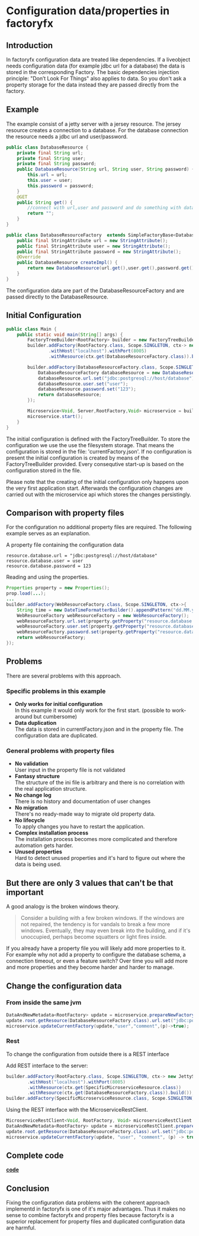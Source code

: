 # Configuration data/properties in factoryfx

## Introduction
In factoryfx configuration data are treated like dependencies.
If a liveobject needs configuration data (for example jdbc url for a database) the data is stored in the corresponding Factory.
The basic dependencies injection principle: "Don’t Look For Things" also applies to data. So you don't ask a property storage for the data instead they are passed directly from the factory.

## Example
The example consist of a jetty server with a jersey resource. The jersey resource creates a connection to a database.
For the database connection the resource needs a jdbc url and user/password.

```java
public class DatabaseResource {
    private final String url;
    private final String user;
    private final String password;
    public DatabaseResource(String url, String user, String password) {
        this.url = url;
        this.user = user;
        this.password = password;
    }
    @GET
    public String get() {
        //connect with url,user and password and do something with database
        return "";
    }
}

public class DatabaseResourceFactory  extends SimpleFactoryBase<DatabaseResource,Void, RootFactory> {
    public final StringAttribute url = new StringAttribute();
    public final StringAttribute user = new StringAttribute();
    public final StringAttribute password = new StringAttribute();
    @Override
    public DatabaseResource createImpl() {
        return new DatabaseResource(url.get(),user.get(),password.get());
    }
}
```
The configuration data are part of the DatabaseResourceFactory and are passed directly to the DatabaseResource.

## Initial Configuration 
```java
public class Main {
    public static void main(String[] args) {
        FactoryTreeBuilder<RootFactory> builder = new FactoryTreeBuilder<>(RootFactory.class);
        builder.addFactory(RootFactory.class, Scope.SINGLETON, ctx-> new JettyServerBuilder<>(new RootFactory())
                .withHost("localhost").withPort(8005)
                .withResource(ctx.get(DatabaseResourceFactory.class)).build());

        builder.addFactory(DatabaseResourceFactory.class, Scope.SINGLETON, ctx->{
            DatabaseResourceFactory databaseResource = new DatabaseResourceFactory();
            databaseResource.url.set("jdbc:postgresql://host/database");
            databaseResource.user.set("user");
            databaseResource.password.set("123");
            return databaseResource;
        });

        Microservice<Void, Server,RootFactory,Void> microservice = builder.microservice().withFilesystemStorage(Paths.get("./")).build();
        microservice.start();
    }
}
```
The initial configuration is defined with the FactoryTreeBuilder. 
To store the configuration we use the use the filesystem storage. That means the configuration is stored in the file: 'currentFactory.json'.
If no configuration is present the initial configuration is created by means of the FactoryTreeBuilder provided. Every consequtive start-up is based on the configuration stored in the file.

Please note that the creating of the initial configuration only happens upon the very first application start. 
Afterwards the configuration changes are carried out with the microservice api which stores the changes persistingly.

## Comparison with property files
For the configuration no additional property files are required. The following example serves as an explanation.

A property file containing the configuration data
```
resource.database.url = "jdbc:postgresql://host/database"
resource.database.user = user
resource.database.password = 123
```
Reading and using the properties.
```java
Properties property = new Properties();
prop.load(...);
...
builder.addFactory(WebResourceFactory.class, Scope.SINGLETON, ctx->{
    String time = new DateTimeFormatterBuilder().appendPattern("dd.MM.yyyy HH:mm:ss.SSS").toFormatter().format(LocalDateTime.now());
    WebResourceFactory webResourceFactory = new WebResourceFactory();
    webResourceFactory.url.set(property.getProperty("resource.database.url"));
    webResourceFactory.user.set(property.getProperty("resource.database.user"));
    webResourceFactory.password.set(property.getProperty("resource.database.password"));
    return webResourceFactory;
});
```

## Problems
There are several problems with this approach.
### Specific problems in this example
* **Only works for initial configuration**<br>
In this example it would only work for the first start. (possible to work-around but cumbersome)
* **Data duplication**<br>
The data is stored in currentFactory.json and in the property file.
The configuration data are duplicated.

### General problems with property files
* **No validation**<br>
User input in the property file is not validated
* **Fantasy structure**<br>
The structure of the ini file is arbitrary and there is no correlation with the real application structure.
* **No change log**<br>
There is no history and documentation of user changes
* **No migration**<br>
There's no ready-made way to migrate old property data.
* **No lifecycle**<br>
To apply changes you have to restart the application.
* **Complex installation process**<br>
The installation process becomes more complicated and therefore automation gets harder.
* **Unused properties**<br>
Hard to detect unused properties and it's hard to figure out where the data is being used.

## But there are only 3 values that can't be that important
A good analogy  is the broken windows theory.
> Consider a building with a few broken windows. If the windows are not repaired, the tendency is for vandals to break a few more windows. Eventually, they may even break into the building, and if it's unoccupied, perhaps become squatters or light fires inside. 

If you already have a property file you will likely add more properties to it. 
For example why not add a property to configure the database schema, a connection timeout, or even a feature switch? Over time you will add more and more properties and they become harder and harder to manage.


## Change the configuration data
### From inside the same jvm
```java
DataAndNewMetadata<RootFactory> update = microservice.prepareNewFactory();
update.root.getResource(DatabaseResourceFactory.class).url.set("jdbc:postgresql://host/databasenew");
microservice.updateCurrentFactory(update,"user","comment",(p)->true);
```
### Rest
To change the configuration from outside there is a REST interface

Add REST interface to the server:
```java
builder.addFactory(RootFactory.class, Scope.SINGLETON, ctx-> new JettyServerBuilder<>(new RootFactory())
        .withHost("localhost").withPort(8005)
        .withResource(ctx.get(SpecificMicroserviceResource.class))
        .withResource(ctx.get(DatabaseResourceFactory.class)).build());
builder.addFactory(SpecificMicroserviceResource.class, Scope.SINGLETON);
```
Using the REST interface with the MicroserviceRestClient.
```java
MicroserviceRestClient<Void, RootFactory, Void> microserviceRestClient = MicroserviceRestClientBuilder.build("localhost", 8005, "", "", RootFactory.class);
DataAndNewMetadata<RootFactory> update = microserviceRestClient.prepareNewFactory();
update.root.getResource(DatabaseResourceFactory.class).url.set("jdbc:postgresql://host/databasenew");
microservice.updateCurrentFactory(update, "user", "comment", (p) -> true);
```

## Complete code
[**code**](https://github.com/factoryfx/factoryfx/tree/master/docu/src/main/java/io/github/factoryfx/docu/configurationdata)

## Conclusion
Fixing the configuration data problems with the coherent approach implementd in factoryfx is one of it's major advantages.
Thus it makes no sense to combine factoryfx and property files because factoryfx is a superior replacement for property files and duplicated configuration data are harmful.


